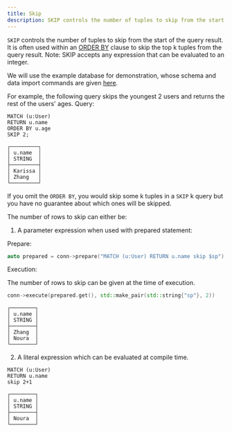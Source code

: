 ```yaml
---
title: Skip
description: SKIP controls the number of tuples to skip from the start of the query result.
---
```


`SKIP` controls the number of tuples to skip from the start of the query result. It is often used within an [ORDER BY](/cypher/query-clauses/order-by)
clause to skip the top k tuples from the query result.
Note: SKIP accepts any expression that can be evaluated to an integer.

We will use the example database for demonstration, whose schema and data import commands are given [here](/cypher/query-clauses/example-database).

For example, the following query skips the youngest 2 users
and returns the rest of the users' ages.
Query:
```cypher
MATCH (u:User)
RETURN u.name
ORDER BY u.age
SKIP 2;
```
```
┌─────────┐
│ u.name  │
│ STRING  │
├─────────┤
│ Karissa │
│ Zhang   │
└─────────┘
```

If you omit the `ORDER BY`, you would skip some k tuples in a `SKIP` k query
but you have no guarantee about which ones will be skipped.


The number of rows to skip can either be:
1. A parameter expression when used with prepared statement:

Prepare:
```c++
auto prepared = conn->prepare("MATCH (u:User) RETURN u.name skip $sp")
```

Execution:

The number of rows to skip can be given at the time of execution.
```c++
conn->execute(prepared.get(), std::make_pair(std::string{"sp"}, 2))
```
```
┌────────┐
│ u.name │
│ STRING │
├────────┤
│ Zhang  │
│ Noura  │
└────────┘
```
2. A literal expression which can be evaluated at compile time.
```cypher
MATCH (u:User)
RETURN u.name
skip 2+1
```

```
┌────────┐
│ u.name │
│ STRING │
├────────┤
│ Noura  │
└────────┘
```
